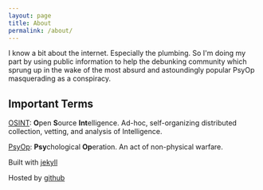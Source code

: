 ```yaml
---
layout: page
title: About
permalink: /about/
---
```

I know a bit about the internet.  Especially the plumbing. So I'm doing my part by using public information to help the
debunking community which sprung up in the wake of the most absurd and astoundingly popular PsyOp masquerading as a conspiracy.

## Important Terms
[OSINT][wiki-osint]: **O**pen **S**ource **Int**elligence.  Ad-hoc, self-organizing distributed collection, vetting, and analysis
of Intelligence.

[PsyOp][wiki-psyop]: **Psy**chological **Op**eration.  An act of non-physical warfare.

Built with [jekyll](https://jekyllrb.com/)

Hosted by [github](https://github.com/)

[wiki-osint]: https://en.wikipedia.org/wiki/Open-source_intelligence
[wiki-psyop]: https://en.wikipedia.org/wiki/Psychological_warfare
